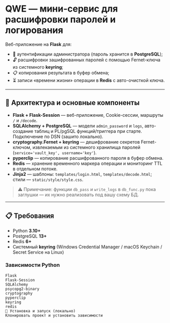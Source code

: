 # QWE — мини-сервис для расшифровки паролей и логирования

Веб-приложение на **Flask** для:

- 🔑 аутентификации администратора (пароль хранится в **PostgreSQL**);
- 🔓 расшифровки зашифрованных паролей с помощью Fernet-ключа из системного **keyring**;
- 📋 копирования результата в буфер обмена;
- ⏳ записи «времени жизни» операции в **Redis** с авто-очисткой ключа.

---

## 📐 Архитектура и основные компоненты

- **Flask + Flask-Session** — веб-приложение, Cookie-сессии, маршруты `/` и `/decode`.
- **SQLAlchemy + PostgreSQL** — модели `admin_password` и `logs`, авто-создание таблиц и PL/pgSQL функций/триггера при старте. Подключение по DSN (зашито локально).
- **cryptography.Fernet + keyring** — дешифрование секретов Fernet-ключом, извлекаемым из системного хранилища паролей (`service='vault_key', username='key'`).
- **pyperclip** — копирование расшифрованного пароля в буфер обмена.
- **Redis** — хранение временного маркера операции и мониторинг TTL в отдельном потоке.
- **Jinja2** — шаблоны: `templates/login.html`, `templates/decode.html`; стили — `static/style/style.css`.

> ⚠️ Примечание: функции `db_pass` и `write_logs` в `db_func.py` пока заглушки — их нужно реализовать под вашу схему БД.

---

## 📋 Требования

- Python **3.10+**
- PostgreSQL **13+**
- Redis **6+**
- Системный **keyring** (Windows Credential Manager / macOS Keychain / Secret Service на Linux)

### Зависимости Python

```text
Flask
Flask-Session
SQLAlchemy
psycopg2-binary
cryptography
pyperclip
keyring
redis
🚀 Установка и запуск (локально)
Клонировать проект и установить зависимости


